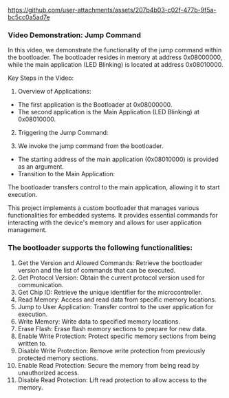 https://github.com/user-attachments/assets/207b4b03-c02f-477b-9f5a-bc5cc0a5ad7e

### Video Demonstration: Jump Command
In this video, we demonstrate the functionality of the jump command within the bootloader. The bootloader resides in memory at address 0x08000000, 
while the main application (LED Blinking) is located at address 0x08010000.

Key Steps in the Video:

1. Overview of Applications:
- The first application is the Bootloader at 0x08000000.
- The second application is the Main Application (LED Blinking) at 0x08010000.
2. Triggering the Jump Command:

3. We invoke the jump command from the bootloader.
- The starting address of the main application (0x08010000) is provided as an argument.
- Transition to the Main Application:

The bootloader transfers control to the main application, allowing it to start execution.

This project implements a custom bootloader that manages various functionalities for embedded systems. It provides essential commands for interacting with the device's memory 
and allows for user application management.

### The bootloader supports the following functionalities:

1. Get the Version and Allowed Commands: Retrieve the bootloader version and the list of commands that can be executed.
2. Get Protocol Version: Obtain the current protocol version used for communication.
3. Get Chip ID: Retrieve the unique identifier for the microcontroller.
4. Read Memory: Access and read data from specific memory locations.
5. Jump to User Application: Transfer control to the user application for execution.
6. Write Memory: Write data to specified memory locations.
7. Erase Flash: Erase flash memory sections to prepare for new data.
8. Enable Write Protection: Protect specific memory sections from being written to.
9. Disable Write Protection: Remove write protection from previously protected memory sections.
10. Enable Read Protection: Secure the memory from being read by unauthorized access.
11. Disable Read Protection: Lift read protection to allow access to the memory.
